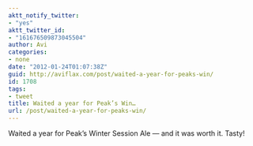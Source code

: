 ```yaml
---
aktt_notify_twitter:
- "yes"
aktt_twitter_id:
- "161676509873045504"
author: Avi
categories:
- none
date: "2012-01-24T01:07:38Z"
guid: http://aviflax.com/post/waited-a-year-for-peaks-win/
id: 1708
tags:
- tweet
title: Waited a year for Peak’s Win…
url: /post/waited-a-year-for-peaks-win/
---
```

Waited a year for Peak’s Winter Session Ale — and it was worth it. Tasty!